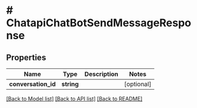 # # ChatapiChatBotSendMessageResponse

## Properties

Name | Type | Description | Notes
------------ | ------------- | ------------- | -------------
**conversation_id** | **string** |  | [optional]

[[Back to Model list]](../../README.md#models) [[Back to API list]](../../README.md#endpoints) [[Back to README]](../../README.md)

